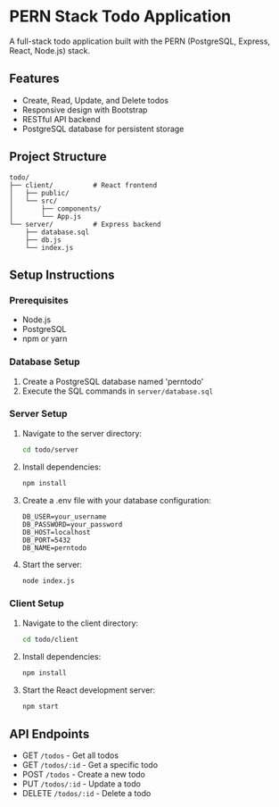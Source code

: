 # PERN Stack Todo Application

A full-stack todo application built with the PERN (PostgreSQL, Express, React, Node.js) stack.

## Features

- Create, Read, Update, and Delete todos
- Responsive design with Bootstrap
- RESTful API backend
- PostgreSQL database for persistent storage

## Project Structure

```
todo/
├── client/          # React frontend
│   ├── public/
│   └── src/
│       ├── components/
│       └── App.js
└── server/          # Express backend
    ├── database.sql
    ├── db.js
    └── index.js
```

## Setup Instructions

### Prerequisites

- Node.js
- PostgreSQL
- npm or yarn

### Database Setup

1. Create a PostgreSQL database named 'perntodo'
2. Execute the SQL commands in `server/database.sql`

### Server Setup

1. Navigate to the server directory:
   ```bash
   cd todo/server
   ```
2. Install dependencies:
   ```bash
   npm install
   ```
3. Create a .env file with your database configuration:
   ```
   DB_USER=your_username
   DB_PASSWORD=your_password
   DB_HOST=localhost
   DB_PORT=5432
   DB_NAME=perntodo
   ```
4. Start the server:
   ```bash
   node index.js
   ```

### Client Setup

1. Navigate to the client directory:
   ```bash
   cd todo/client
   ```
2. Install dependencies:
   ```bash
   npm install
   ```
3. Start the React development server:
   ```bash
   npm start
   ```

## API Endpoints

- GET `/todos` - Get all todos
- GET `/todos/:id` - Get a specific todo
- POST `/todos` - Create a new todo
- PUT `/todos/:id` - Update a todo
- DELETE `/todos/:id` - Delete a todo 